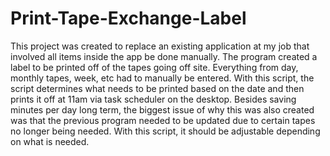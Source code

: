 # Print-Tape-Exchange-Label
This project was created to replace an existing application at my job that involved all items inside the app be done manually. The program created a label to be printed off of the tapes going off site. Everything from day, monthly tapes, week, etc had to manually be entered. With this script, the script determines what needs to be printed based on the date and then prints it off at 11am via task scheduler on the desktop. Besides saving minutes per day long term, the biggest issue of why this was also created was that the previous program needed to be updated due to certain tapes no longer being needed. With this script, it should be adjustable depending on what is needed.
